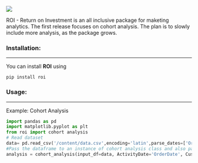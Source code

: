 ![](https://imgur.com/UTsF4ji.png)


ROI - Return on Investment is an all inclusive package for maketing analytics. The first release focuses on cohort analysis. The plan is to slowly include more analysis, as the package grows. 

### Installation:
---
You can install **ROI** using 

```
pip install roi
```

### Usage:
---
Example: Cohort Analysis 
```python
import pandas as pd
import matplotlib.pyplot as plt
from roi import cohort analysis
# Read dataset 
data= pd.read_csv('/content/data.csv',encoding='latin',parse_dates=['OrderDate'])
#Pass the dataframe to an instance of cohort analysis class and also pass name of the column with UserId and ActivityDate.
analysis = cohort_analysis(input_df=data, ActivityDate='OrderDate', CustomerID='UserId')

```